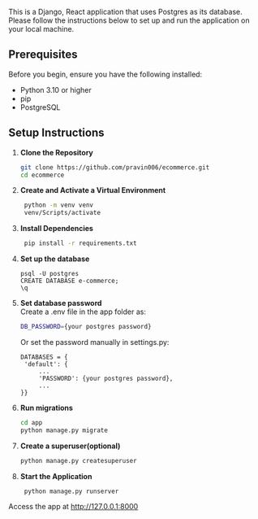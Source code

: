 This is a Django, React application that uses Postgres as its database. Please follow the instructions below to set up and run the application on your local machine.

## Prerequisites

Before you begin, ensure you have the following installed:
- Python 3.10 or higher
- pip
- PostgreSQL

## Setup Instructions

1. **Clone the Repository**
   ```bash
   git clone https://github.com/pravin006/ecommerce.git
   cd ecommerce
   
2. **Create and Activate a Virtual Environment**
   ```bash
    python -m venv venv
    venv/Scripts/activate
   
3. **Install Dependencies**
   ```bash
    pip install -r requirements.txt

4. **Set up the database**
   ```
   psql -U postgres
   CREATE DATABASE e-commerce;
   \q
   ```

5. **Set database password**  
Create a .env file in the app folder as:
    ```bash
    DB_PASSWORD={your postgres password}
    ```
    
   Or set the password manually in settings.py:
   ```
   DATABASES = {
    'default': {
        ...
        'PASSWORD': {your postgres password},
        ...
   }}
   ```
   
6. **Run migrations**
    ```bash
    cd app
    python manage.py migrate

7. **Create a superuser(optional)**
    ```bash
    python manage.py createsuperuser

8. **Start the Application**
   ```bash
    python manage.py runserver

Access the app at http://127.0.0.1:8000

